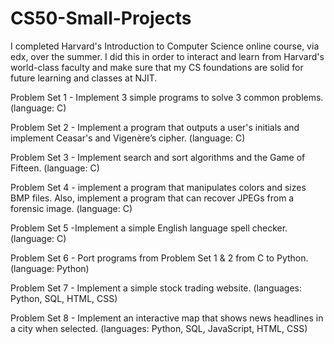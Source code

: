 # CS50-Small-Projects
I completed Harvard's Introduction to Computer Science online course, via edx, over the summer. I did this in order to interact and learn from Harvard's world-class faculty and make sure that my CS foundations are solid for future learning and classes at NJIT.

Problem Set 1 - Implement 3 simple programs to solve 3 common problems. (language: C) 

Problem Set 2 - Implement a program that outputs a user's initials and implement Ceasar's and Vigenère’s cipher. (language: C) 

Problem Set 3 - Implement search and sort algorithms and the Game of Fifteen. (language: C) 

Problem Set 4 - implement a program that manipulates colors and sizes BMP files. Also, implement a program that can recover JPEGs from a forensic image. (language: C)

Problem Set 5 -Implement a simple English language spell checker. (language: C)

Problem Set 6 - Port programs from Problem Set 1 & 2 from C to Python. (language: Python)

Problem Set 7 - Implement a simple stock trading website. (languages: Python, SQL, HTML, CSS)

Problem Set 8 - Implement an interactive map that shows news headlines in a city when selected. (languages: Python, SQL, JavaScript, HTML, CSS)
